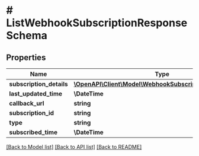 # # ListWebhookSubscriptionResponseSchema

## Properties

Name | Type | Description | Notes
------------ | ------------- | ------------- | -------------
**subscription_details** | [**\OpenAPI\Client\Model\WebhookSubscriptionDetailsSchema**](WebhookSubscriptionDetailsSchema.md) |  | [optional]
**last_updated_time** | **\DateTime** |  | [optional]
**callback_url** | **string** |  | [optional]
**subscription_id** | **string** |  | [optional]
**type** | **string** |  | [optional]
**subscribed_time** | **\DateTime** |  | [optional]

[[Back to Model list]](../../README.md#models) [[Back to API list]](../../README.md#endpoints) [[Back to README]](../../README.md)
